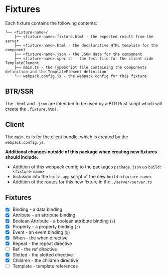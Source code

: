 # Fixtures

Each fixture contains the following contents:

```
└── <fixture-name>/
    ├── <fixture-name>.fixture.html - the expected result from the server
    ├── <fixture-name>.html - the decalarative HTML template for the component
    ├── <fixture-name>.json - the JSON data for the component
    ├── <fixture-name>.spec.ts - the test file for the client side TemplateElement
    ├── main.ts - the TypeScript file containing the components definition and the TemplateElement definition
    └── webpack.config.js - the webpack config for this fixture
```

## BTR/SSR

The `.html` and `.json` are intended to be used by a BTR Rust script which will create the `.fixture.html`.

## Client

The `main.ts` is for the client bundle, which is created by the `webpack.config.js`.

**Additional changes outside of this package when creating new fixtures should include:**
- Addition of this webpack config to the packages `package.json` as `build:<fixture-name>`
- Inclusion into the `build-app` script of the new `build:<fixture-name>`
- Addition of the routes for this new fixture in the `./server/server.ts`

## Fixtures

- [x] Binding - a data binding
- [x] Attribute - an attribute binding
- [x] Boolean Attribute - a boolean attribute binding (`?`)
- [x] Property - a property binding (`:`)
- [x] Event - an event binding (`@`)
- [x] When - the when directive
- [x] Repeat - the repeat directive
- [ ] Ref - the ref directive
- [x] Slotted - the slotted directive
- [x] Children - the children directive
- [ ] Template - template references